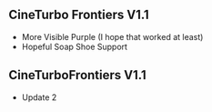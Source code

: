 ## CineTurbo Frontiers V1.1
- More Visible Purple (I hope that worked at least)
- Hopeful Soap Shoe Support

## CineTurboFrontiers V1.1
- Update 2
